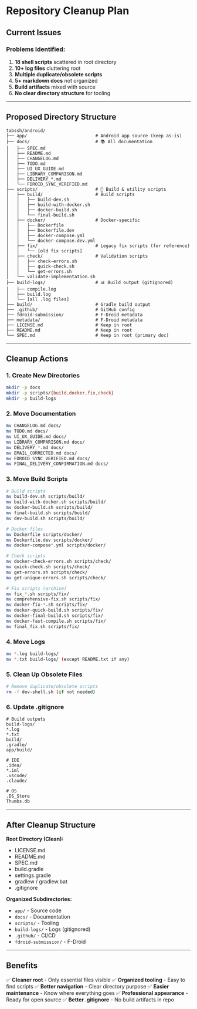 # Repository Cleanup Plan

## Current Issues

### Problems Identified:
1. **18 shell scripts** scattered in root directory
2. **10+ log files** cluttering root
3. **Multiple duplicate/obsolete scripts**
4. **5+ markdown docs** not organized
5. **Build artifacts** mixed with source
6. **No clear directory structure** for tooling

---

## Proposed Directory Structure

```
tabssh/android/
├── app/                          # Android app source (keep as-is)
├── docs/                         # 📚 All documentation
│   ├── SPEC.md
│   ├── README.md
│   ├── CHANGELOG.md
│   ├── TODO.md
│   ├── UI_UX_GUIDE.md
│   ├── LIBRARY_COMPARISON.md
│   ├── DELIVERY_*.md
│   └── FDROID_SYNC_VERIFIED.md
├── scripts/                      # 🔧 Build & utility scripts
│   ├── build/                    # Build scripts
│   │   ├── build-dev.sh
│   │   ├── build-with-docker.sh
│   │   ├── docker-build.sh
│   │   └── final-build.sh
│   ├── docker/                   # Docker-specific
│   │   ├── Dockerfile
│   │   ├── Dockerfile.dev
│   │   ├── docker-compose.yml
│   │   └── docker-compose.dev.yml
│   ├── fix/                      # Legacy fix scripts (for reference)
│   │   └── [old fix scripts]
│   ├── check/                    # Validation scripts
│   │   ├── check-errors.sh
│   │   ├── quick-check.sh
│   │   └── get-errors.sh
│   └── validate-implementation.sh
├── build-logs/                   # 📊 Build output (gitignored)
│   ├── compile.log
│   ├── build.log
│   └── [all .log files]
├── build/                        # Gradle build output
├── .github/                      # GitHub config
├── fdroid-submission/            # F-Droid metadata
├── metadata/                     # F-Droid metadata
├── LICENSE.md                    # Keep in root
├── README.md                     # Keep in root
└── SPEC.md                       # Keep in root (primary doc)
```

---

## Cleanup Actions

### 1. Create New Directories
```bash
mkdir -p docs
mkdir -p scripts/{build,docker,fix,check}
mkdir -p build-logs
```

### 2. Move Documentation
```bash
mv CHANGELOG.md docs/
mv TODO.md docs/
mv UI_UX_GUIDE.md docs/
mv LIBRARY_COMPARISON.md docs/
mv DELIVERY_*.md docs/
mv EMAIL_CORRECTED.md docs/
mv FDROID_SYNC_VERIFIED.md docs/
mv FINAL_DELIVERY_CONFIRMATION.md docs/
```

### 3. Move Build Scripts
```bash
# Build scripts
mv build-dev.sh scripts/build/
mv build-with-docker.sh scripts/build/
mv docker-build.sh scripts/build/
mv final-build.sh scripts/build/
mv dev-build.sh scripts/build/

# Docker files
mv Dockerfile scripts/docker/
mv Dockerfile.dev scripts/docker/
mv docker-compose*.yml scripts/docker/

# Check scripts
mv docker-check-errors.sh scripts/check/
mv quick-check.sh scripts/check/
mv get-errors.sh scripts/check/
mv get-unique-errors.sh scripts/check/

# Fix scripts (archive)
mv fix_*.sh scripts/fix/
mv comprehensive-fix.sh scripts/fix/
mv docker-fix-*.sh scripts/fix/
mv docker-quick-build.sh scripts/fix/
mv docker-final-build.sh scripts/fix/
mv docker-fast-compile.sh scripts/fix/
mv final_fix.sh scripts/fix/
```

### 4. Move Logs
```bash
mv *.log build-logs/
mv *.txt build-logs/ (except README.txt if any)
```

### 5. Clean Up Obsolete Files
```bash
# Remove duplicate/obsolete scripts
rm -f dev-shell.sh (if not needed)
```

### 6. Update .gitignore
```
# Build outputs
build-logs/
*.log
*.txt
build/
.gradle/
app/build/

# IDE
.idea/
*.iml
.vscode/
.claude/

# OS
.DS_Store
Thumbs.db
```

---

## After Cleanup Structure

**Root Directory (Clean):**
- LICENSE.md
- README.md
- SPEC.md
- build.gradle
- settings.gradle
- gradlew / gradlew.bat
- .gitignore

**Organized Subdirectories:**
- `app/` - Source code
- `docs/` - Documentation
- `scripts/` - Tooling
- `build-logs/` - Logs (gitignored)
- `.github/` - CI/CD
- `fdroid-submission/` - F-Droid

---

## Benefits

✅ **Cleaner root** - Only essential files visible
✅ **Organized tooling** - Easy to find scripts
✅ **Better navigation** - Clear directory purpose
✅ **Easier maintenance** - Know where everything goes
✅ **Professional appearance** - Ready for open source
✅ **Better .gitignore** - No build artifacts in repo
